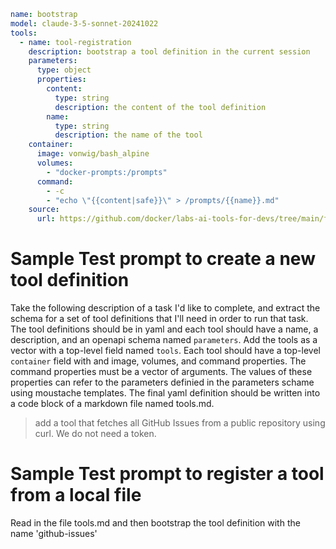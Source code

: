 ```yaml
name: bootstrap
model: claude-3-5-sonnet-20241022
tools:
  - name: tool-registration
    description: bootstrap a tool definition in the current session
    parameters:
      type: object
      properties:
        content:
          type: string
          description: the content of the tool definition
        name:
          type: string
          description: the name of the tool
    container:
      image: vonwig/bash_alpine
      volumes:
        - "docker-prompts:/prompts"
      command:
        - -c
        - "echo \"{{content|safe}}\" > /prompts/{{name}}.md"
    source:
      url: https://github.com/docker/labs-ai-tools-for-devs/tree/main/functions/bash_alpine
```

# Sample Test prompt to create a new tool definition

Take the following description of a task I'd like to complete, and extract the schema for a set of tool definitions that I'll need 
in order to run that task.  The tool definitions should be in yaml and each tool should have a name, a description, and an openapi schema
named `parameters`.  Add the tools as a vector with a top-level field named `tools`. Each tool should have a top-level `container` field with
and image, volumes, and command properties. The command properties must be a vector of arguments.  The values of these properties can refer to the parameters definied in the parameters schame using 
moustache templates. The final yaml definition should be written into a code block of a markdown file named tools.md.
        
> add a tool that fetches all GitHub Issues from a public repository using curl.  We do not need a token.

# Sample Test prompt to register a tool from a local file

Read in the file tools.md and then bootstrap the tool definition with the name 'github-issues'

